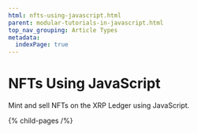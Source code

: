 ```yaml
---
html: nfts-using-javascript.html
parent: modular-tutorials-in-javascript.html
top_nav_grouping: Article Types
metadata:
  indexPage: true
---
```

# NFTs Using JavaScript

Mint and sell NFTs on the XRP Ledger using JavaScript.


{% child-pages /%}
